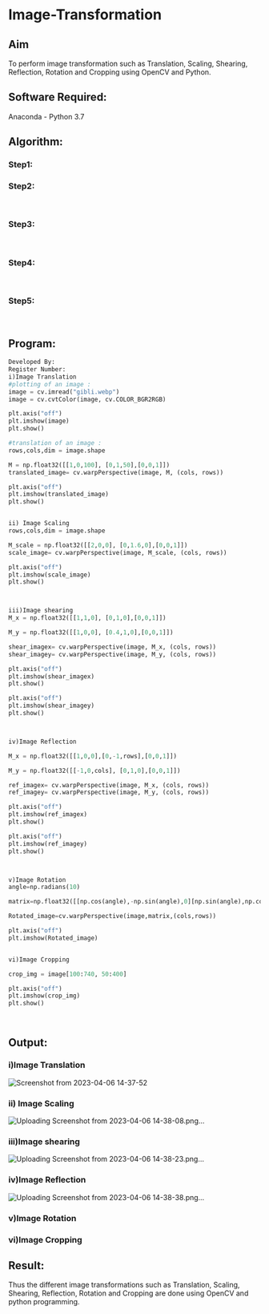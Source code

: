 # Image-Transformation
## Aim
To perform image transformation such as Translation, Scaling, Shearing, Reflection, Rotation and Cropping using OpenCV and Python.

## Software Required:
Anaconda - Python 3.7

## Algorithm:
### Step1:


### Step2:
<br>

### Step3:
<br>

### Step4:
<br>

### Step5:
<br>

## Program:
```python
Developed By:
Register Number:
i)Image Translation
#plotting of an image :
image = cv.imread("gibli.webp")
image = cv.cvtColor(image, cv.COLOR_BGR2RGB)

plt.axis("off")
plt.imshow(image)
plt.show()

#translation of an image :
rows,cols,dim = image.shape

M = np.float32([[1,0,100], [0,1,50],[0,0,1]])
translated_image= cv.warpPerspective(image, M, (cols, rows))

plt.axis("off")
plt.imshow(translated_image)
plt.show()


ii) Image Scaling
rows,cols,dim = image.shape

M_scale = np.float32([[2,0,0], [0,1.6,0],[0,0,1]])
scale_image= cv.warpPerspective(image, M_scale, (cols, rows))

plt.axis("off")
plt.imshow(scale_image)
plt.show()



iii)Image shearing
M_x = np.float32([[1,1,0], [0,1,0],[0,0,1]])

M_y = np.float32([[1,0,0], [0.4,1,0],[0,0,1]])

shear_imagex= cv.warpPerspective(image, M_x, (cols, rows))
shear_imagey= cv.warpPerspective(image, M_y, (cols, rows))

plt.axis("off")
plt.imshow(shear_imagex)
plt.show()

plt.axis("off")
plt.imshow(shear_imagey)
plt.show()



iv)Image Reflection

M_x = np.float32([[1,0,0],[0,-1,rows],[0,0,1]])

M_y = np.float32([[-1,0,cols], [0,1,0],[0,0,1]])

ref_imagex= cv.warpPerspective(image, M_x, (cols, rows))
ref_imagey= cv.warpPerspective(image, M_y, (cols, rows))

plt.axis("off")
plt.imshow(ref_imagex)
plt.show()

plt.axis("off")
plt.imshow(ref_imagey)
plt.show()



v)Image Rotation
angle=np.radians(10)

matrix=np.float32([[np.cos(angle),-np.sin(angle),0][np.sin(angle),np.cos(angle),0 [0,0,1]])

Rotated_image=cv.warpPerspective(image,matrix,(cols,rows))

plt.axis("off")
plt.imshow(Rotated_image)


vi)Image Cropping

crop_img = image[100:740, 50:400]

plt.axis("off")
plt.imshow(crop_img)
plt.show()




```
## Output:
### i)Image Translation

![Screenshot from 2023-04-06 14-37-52](https://user-images.githubusercontent.com/119559822/230333282-b23e0ccc-7ec7-42d3-9f12-e671b861da0c.png)

### ii) Image Scaling
![Uploading Screenshot from 2023-04-06 14-38-08.png…]()

### iii)Image shearing
![Uploading Screenshot from 2023-04-06 14-38-23.png…]()


### iv)Image Reflection


![Uploading Screenshot from 2023-04-06 14-38-38.png…]()


### v)Image Rotation
 



### vi)Image Cropping


 


## Result: 

Thus the different image transformations such as Translation, Scaling, Shearing, Reflection, Rotation and Cropping are done using OpenCV and python programming.
